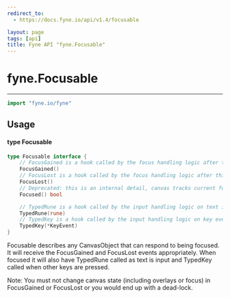 ```yaml
---
redirect_to:
  - https://docs.fyne.io/api/v1.4/focusable

layout: page
tags: [api]
title: Fyne API "fyne.Focusable"
---
```



# fyne.Focusable
---
```go
import "fyne.io/fyne"
```

## Usage

#### type Focusable

```go
type Focusable interface {
	// FocusGained is a hook called by the focus handling logic after this object gained the focus.
	FocusGained()
	// FocusLost is a hook called by the focus handling logic after this object lost the focus.
	FocusLost()
	// Deprecated: this is an internal detail, canvas tracks current focused object
	Focused() bool

	// TypedRune is a hook called by the input handling logic on text input events if this object is focused.
	TypedRune(rune)
	// TypedKey is a hook called by the input handling logic on key events if this object is focused.
	TypedKey(*KeyEvent)
}
```

Focusable describes any CanvasObject that can respond to being focused. It will receive the FocusGained and FocusLost events appropriately. When focused it will also have TypedRune called as text is input and TypedKey called when other keys are pressed.

Note: You must not change canvas state (including overlays or focus) in FocusGained or FocusLost or you would end up with a dead-lock.
